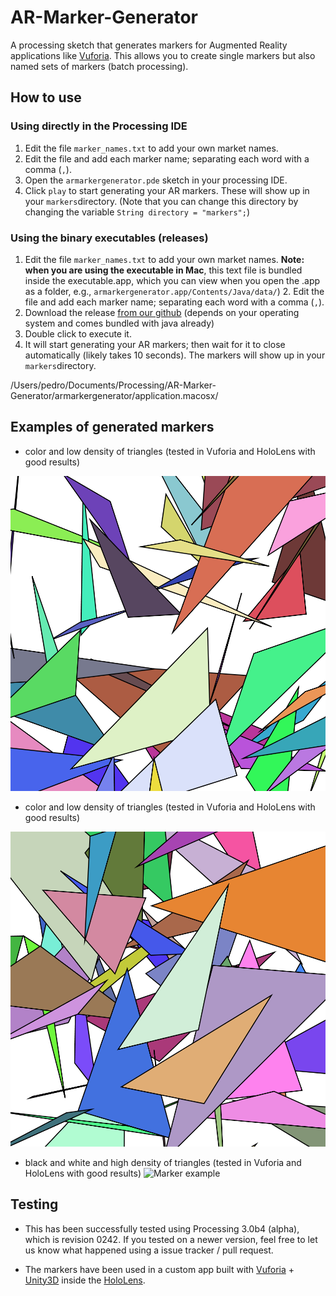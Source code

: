 # AR-Marker-Generator

A processing sketch that generates markers for Augmented Reality applications like [Vuforia](https://www.vuforia.com/).
This allows you to create single markers but also named sets of markers (batch processing). 

## How to use

### Using directly in the Processing IDE

1. Edit the file ``marker_names.txt`` to add your own market names.
2. Edit the file and add each marker name; separating each word with a comma (``,``).
3. Open the ``armarkergenerator.pde`` sketch in your processing IDE.
4. Click ``play`` to start generating your AR markers. These will show up in your ``markers``directory. (Note that you can change this directory by changing the variable ``String directory = "markers";``)

### Using the binary executables (releases)

1. Edit the file ``marker_names.txt`` to add your own market names. **Note: when you are using the executable in Mac**, this text file is bundled inside the executable.app, which you can view when you open the .app as a folder, e.g., ``armarkergenerator.app/Contents/Java/data/``) 2. Edit the file and add each marker name; separating each word with a comma (``,``).
3. Download the release [from our github](https://github.com/PedroLopes/AR-Marker-Generator/releases) (depends on your operating system and comes bundled with java already)
4. Double click to execute it.
5. It will start generating your AR markers; then wait for it to close automatically (likely takes 10 seconds). The markers will show up in your ``markers``directory.


/Users/pedro/Documents/Processing/AR-Marker-Generator/armarkergenerator/application.macosx/


## Examples of generated markers

* color and low density of triangles (tested in Vuforia and HoloLens with good results)

![Marker example](armarkergenerator/markers/handR001.png)


* color and low density of triangles (tested in Vuforia and HoloLens with good results)

![Marker example](armarkergenerator/markers/handL000.png)


* black and white and high density of triangles (tested in Vuforia and HoloLens with good results)
![Marker example](armarkergenerator/markers/markerexample.png)

## Testing

* This has been successfully tested using Processing 3.0b4 (alpha), which is revision 0242. If you tested on a newer version, feel free to let us know what happened using a issue tracker / pull request. 

* The markers have been used in a custom app built with [Vuforia](https://www.vuforia.com/) +  [Unity3D](https://unity3d.com/) inside the [HoloLens](https://www.microsoft.com/en-us/hololens). 




